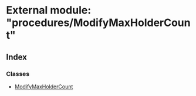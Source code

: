 # External module: "procedures/ModifyMaxHolderCount"

## Index

### Classes

* [ModifyMaxHolderCount](../classes/_procedures_modifymaxholdercount_.modifymaxholdercount.md)
